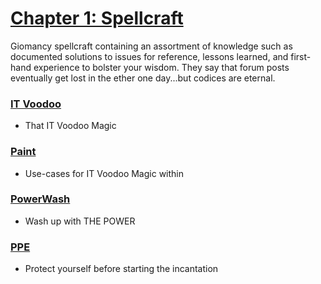 # [Chapter 1: Spellcraft](.)
Giomancy spellcraft containing an assortment of knowledge such as documented solutions to issues for reference, lessons learned, and first-hand experience to bolster your wisdom. They say that forum posts eventually get lost in the ether one day...but codices are eternal.

### [IT Voodoo](itvoodoo.txt)
* That IT Voodoo Magic

### [Paint](paint.txt)
* Use-cases for IT Voodoo Magic within

### [PowerWash](powerWash.txt)
* Wash up with THE POWER

### [PPE](ppe.txt)
* Protect yourself before starting the incantation
